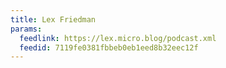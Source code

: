 ```yaml
---
title: Lex Friedman
params:
  feedlink: https://lex.micro.blog/podcast.xml
  feedid: 7119fe0381fbbeb0eb1eed8b32eec12f
---
```


